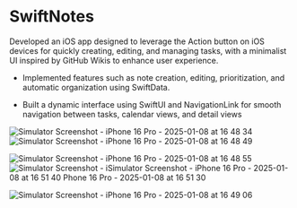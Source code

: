 # SwiftNotes
Developed an iOS app designed to leverage the Action button on iOS devices for quickly creating, editing, and managing
tasks, with a minimalist UI inspired by GitHub Wikis to enhance user experience.

- Implemented features such as note creation, editing, prioritization, and automatic organization using SwiftData.

- Built a dynamic interface using SwiftUI and NavigationLink for smooth navigation between tasks, calendar views, and detail
views

![Simulator Screenshot - iPhone 16 Pro - 2025-01-08 at 16 48 34](https://github.com/user-attachments/assets/30cc131e-1446-4952-bd57-e5624df49891)![Simulator Screenshot - iPhone 16 Pro - 2025-01-08 at 16 48 49](https://github.com/user-attachments/assets/4693508a-51cf-42a2-9ddd-e4d9854f2f9c)

![Simulator Screenshot - iPhone 16 Pro - 2025-01-08 at 16 48 55](https://github.com/user-attachments/assets/41966f46-7f5e-4718-bc3a-46bbc40c7597)![Simulator Screenshot - i![Simulator Screenshot - iPhone 16 Pro - 2025-01-08 at 16 51 40](https://github.com/user-attachments/assets/4f487161-802a-4894-84e1-d6a1716f5610)
Phone 16 Pro - 2025-01-08 at 16 51 30](https://github.com/user-attachments/assets/dbed2243-5a67-4cae-99e8-da3fb912830f)

![Simulator Screenshot - iPhone 16 Pro - 2025-01-08 at 16 49 06](https://github.com/user-attachments/assets/6d485851-eea1-4d00-923b-34fe02c6eb48)
